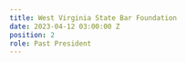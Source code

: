 ```yaml
---
title: West Virginia State Bar Foundation
date: 2023-04-12 03:00:00 Z
position: 2
role: Past President
---
```


